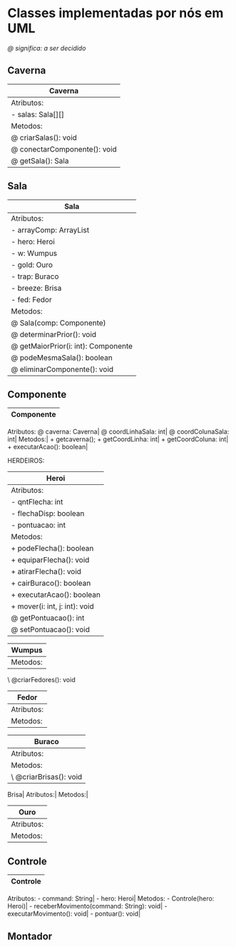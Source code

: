 # Classes implementadas por nós em UML
 
<i>@ significa: a ser decidido</i>
 
## Caverna
 
Caverna   |
----------|
Atributos:|
\- salas: Sala[][]|
Metodos:|
\@ criarSalas(): void|
\@ conectarComponente(): void|
\@ getSala(): Sala|

## Sala
Sala|
----------|
Atributos:|
\- arrayComp: ArrayList<Componente>|
\- hero: Heroi|
\- w: Wumpus|
\- gold: Ouro|
\- trap: Buraco|
\- breeze: Brisa|
\- fed: Fedor|
Metodos:|
\@ Sala(comp: Componente)|
\@ determinarPrior(): void|
\@ getMaiorPrior(i: int): Componente|
\@ podeMesmaSala(): boolean|
\@ eliminarComponente(): void|
 
## Componente
Componente|
--------|
Atributos:
\@ caverna: Caverna|
\@ coordLinhaSala: int|
\@ coordColunaSala: int|
Metodos:|
\+ getcaverna();
\+ getCoordLinha: int|
\+ getCoordColuna: int|
\+ executarAcao(): boolean|
 
HERDEIROS:
 
Heroi|
-----|
Atributos:|
\- qntFlecha: int|
\- flechaDisp: boolean|
\- pontuacao: int|
Metodos:|
\+ podeFlecha(): boolean|
\+ equiparFlecha(): void|
\+ atirarFlecha(): void|
\+ cairBuraco(): boolean|
\+ executarAcao(): boolean|
\+ mover(i: int, j: int): void|
\@ getPontuacao(): int|
\@ setPontuacao(): void|
 
Wumpus|
------|
Metodos:|
\ @criarFedores(): void

Fedor|
-----|
Atributos:|
Metodos:|

Buraco|
------|
Atributos:|
Metodos:|
\ @criarBrisas(): void|

Brisa|
Atributos:|
Metodos:|

Ouro|
----|
Atributos:|
Metodos:|



## Controle
|Controle|
---------|
Atributos:
\- command: String|
\- hero: Heroi|
Metodos:
\- Controle(hero: Heroi)|
\- receberMovimento(command: String): void|
\- executarMovimento(): void|
\- pontuar(): void|

## Montador
